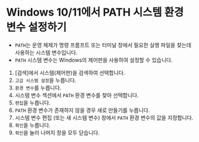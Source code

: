 # Windows 10/11에서 PATH 시스템 환경 변수 설정하기

* `PATH`는 운영 체제가 명령 프롬프트 또는 터미널 창에서 필요한 실행 파일을 찾는데 사용하는 시스템 변수입니다.
* `PATH` 시스템 변수는 Windows의 제어판을 사용하여 설정할 수 있습니다.

1. [검색]에서 시스템(제어판)을 검색하여 선택합니다.
2. `고급 시스템 설정`을 누릅니다.
3. `환경 변수`를 누릅니다.
4. 시스템 변수 섹션에서 `PATH` 환경 변수를 찾아 선택합니다.
5. `편집`을 누릅니다.
6. `PATH` 환경 변수가 존재하지 않을 경우 새로 만들기를 누릅니다.
7. 시스템 변수 편집 (또는 새 시스템 변수) 창에서 `PATH` 환경 변수의 값을 지정합니다.
8. `확인`을 누릅니다.
9. `확인`을 눌러 나머지 창을 모두 닫습니다.

